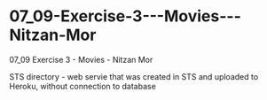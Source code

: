 # 07_09-Exercise-3---Movies---Nitzan-Mor
07_09 Exercise 3 - Movies - Nitzan Mor

STS directory - web servie that was created in STS and uploaded to Heroku, without connection to database
